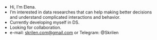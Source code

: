 -  Hi, I’m Elena.
-  I’m interested in data researches that can help making better decisions and understand complicated interactions and behavior.
-  Currently developing myself in DS.
-  Looking for collaboration.
-  e-mail: skrilen.com@gmail.com or Telegram: @Skrilen

<!---
Elen-Skri/Elen-Skri is a ✨ special ✨ repository because its `README.md` (this file) appears on your GitHub profile.
You can click the Preview link to take a look at your changes.
--->
